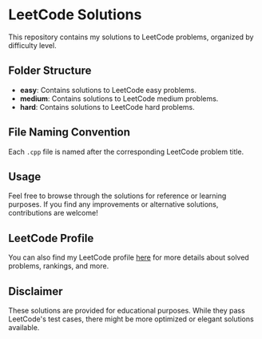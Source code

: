 # LeetCode Solutions

This repository contains my solutions to LeetCode problems, organized by difficulty level.

## Folder Structure

- **easy**: Contains solutions to LeetCode easy problems.
- **medium**: Contains solutions to LeetCode medium problems.
- **hard**: Contains solutions to LeetCode hard problems.

## File Naming Convention

Each `.cpp` file is named after the corresponding LeetCode problem title.

## Usage

Feel free to browse through the solutions for reference or learning purposes. If you find any improvements or alternative solutions, contributions are welcome!

## LeetCode Profile

You can also find my LeetCode profile [here](https://leetcode.com/u/kanemoda/) for more details about solved problems, rankings, and more.

## Disclaimer

These solutions are provided for educational purposes. While they pass LeetCode's test cases, there might be more optimized or elegant solutions available.
